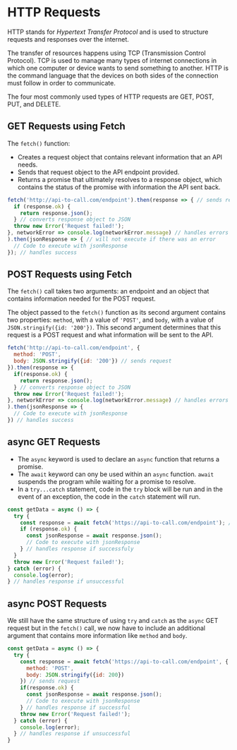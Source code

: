 # HTTP Requests

HTTP stands for *Hypertext Transfer Protocol* and is used to structure requests and responses over the internet. 

The transfer of resources happens using TCP (Transmission Control Protocol). TCP is used to manage many types of internet connections in which one computer or device wants to send something to another. HTTP is the command language that the devices on both sides of the connection must follow in order to communicate.

The four most commonly used types of HTTP requests are GET, POST, PUT, and DELETE.

## GET Requests using Fetch

The `fetch()` function:

- Creates a request object that contains relevant information that an API needs.
- Sends that request object to the API endpoint provided.
- Returns a promise that ultimately resolves to a response object, which contains the status of the promise with information the API sent back.

```javascript
fetch('http://api-to-call.com/endpoint').then(response => { // sends request
  if (response.ok) {
    return response.json();
  } // converts response object to JSON
  throw new Error('Request failed!');
}, networkError => console.log(networkError.message) // handles errors
).then(jsonResponse => { // will not execute if there was an error
  // Code to execute with jsonResponse
}); // handles success
```

## POST Requests using Fetch

The `fetch()` call takes two arguments: an endpoint and an object that contains information needed for the POST request.

The object passed to the `fetch()` function as its second argument contains two properties: `method`, with a value of `'POST'`, and `body`, with a value of `JSON.stringify({id: '200'})`. This second argument determines that this request is a POST request and what information will be sent to the API.

```javascript
fetch('http://api-to-call.com/endpoint', {
  method: 'POST',
  body: JSON.stringify({id: '200'}) // sends request
}).then(response => {
  if(response.ok) {
    return response.json();
  } // converts response object to JSON
  throw new Error('Request failed!');
}, networkError => console.log(networkError.message) // handles errors
).then(jsonResponse => {
  // Code to execute with jsonResponse
}) // handles success
```

## async GET Requests

- The `async` keyword is used to declare an `async` function that returns a promise.
- The `await` keyword can ony be used within an `async` function. `await` suspends the program while waiting for a promise to resolve.
- In a `try...catch` statement, code in the `try` block will be run and in the event of an exception, the code in the `catch` statement will run.

```javascript
const getData = async () => {
  try {
    const response = await fetch('https://api-to-call.com/endpoint'); // sends request
    if (response.ok) {
      const jsonResponse = await response.json();
      // Code to execute with jsonResponse
    } // handles response if successfuly
  }
  throw new Error('Request failed!');
} catch (error) {
  console.log(error);
} // handles response if unsuccessful
```

## async POST Requests

We still have the same structure of using `try` and `catch` as the `async` GET request but in the `fetch()` call, we now have to include an additional argument that contains more information like `method` and `body`.

```javascript
const getData = async () => {
  try {
    const response = await fetch('https://api-to-call.com/endpoint', {
      method: 'POST',
      body: JSON.stringify({id: 200})
    }) // sends request
    if(response.ok) {
      const jsonResponse = await response.json();
      // Code to execute with jsonResponse
    } // handles response if successful
    throw new Error('Request failed!');
  } catch (error) {
    console.log(error);
  } // handles response if unsuccessful
}
```

